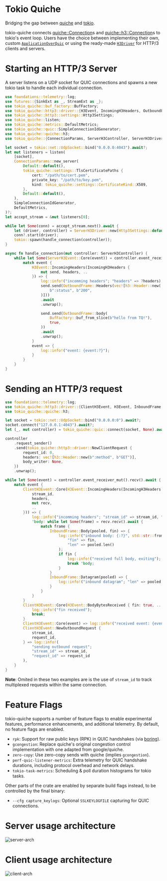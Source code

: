 # Tokio Quiche

Bridging the gap between [quiche][quiche] and [tokio][tokio].

tokio-quiche connects [quiche::Connection][q-connection]s and
[quiche::h3::Connection][q-h3-connection]s to tokio's event loop. Users have the
choice between implementing their own, custom <code>[ApplicationOverQuic]</code>
or using the ready-made <code>[H3Driver]</code> for HTTP/3 clients and servers.

# Starting an HTTP/3 Server

A server listens on a UDP socket for QUIC connections and spawns a new tokio
task to handle each individual connection.

```rust
use foundations::telemetry::log;
use futures::{SinkExt as _, StreamExt as _};
use tokio_quiche::buf_factory::BufFactory;
use tokio_quiche::http3::driver::{H3Event, IncomingH3Headers, OutboundFrame, ServerH3Event};
use tokio_quiche::http3::settings::Http3Settings;
use tokio_quiche::listen;
use tokio_quiche::metrics::DefaultMetrics;
use tokio_quiche::quic::SimpleConnectionIdGenerator;
use tokio_quiche::quiche::h3;
use tokio_quiche::{ConnectionParams, ServerH3Controller, ServerH3Driver};

let socket = tokio::net::UdpSocket::bind("0.0.0.0:4043").await?;
let mut listeners = listen(
    [socket],
    ConnectionParams::new_server(
        Default::default(),
        tokio_quiche::settings::TlsCertificatePaths {
            cert: "/path/to/cert.pem",
            private_key: "/path/to/key.pem",
            kind: tokio_quiche::settings::CertificateKind::X509,
        },
        Default::default(),
    ),
    SimpleConnectionIdGenerator,
    DefaultMetrics,
)?;
let accept_stream = &mut listeners[0];

while let Some(conn) = accept_stream.next().await {
    let (driver, controller) = ServerH3Driver::new(Http3Settings::default());
    conn?.start(driver);
    tokio::spawn(handle_connection(controller));
}

async fn handle_connection(mut controller: ServerH3Controller) {
    while let Some(ServerH3Event::Core(event)) = controller.event_receiver_mut().recv().await {
        match event {
            H3Event::IncomingHeaders(IncomingH3Headers {
                mut send, headers, ..
            }) => {
                log::info!("incomming headers"; "headers" => ?headers);
                send.send(OutboundFrame::Headers(vec![h3::Header::new(
                    b":status", b"200",
                )]))
                .await
                .unwrap();

                send.send(OutboundFrame::body(
                    BufFactory::buf_from_slice(b"hello from TQ!"),
                    true,
                ))
                .await
                .unwrap();
            }
            event => {
                log::info!("event: {event:?}");
            }
        }
    }
}
```

# Sending an HTTP/3 request

```rust
use foundations::telemetry::log;
use tokio_quiche::http3::driver::{ClientH3Event, H3Event, InboundFrame, IncomingH3Headers};
use tokio_quiche::quiche::h3;

let socket = tokio::net::UdpSocket::bind("0.0.0.0:0").await?;
socket.connect("127.0.0.1:4043").await?;
let (_, mut controller) = tokio_quiche::quic::connect(socket, None).await?;

controller
    .request_sender()
    .send(tokio_quiche::http3::driver::NewClientRequest {
        request_id: 0,
        headers: vec![h3::Header::new(b":method", b"GET")],
        body_writer: None,
    })
    .unwrap();

while let Some(event) = controller.event_receiver_mut().recv().await {
    match event {
        ClientH3Event::Core(H3Event::IncomingHeaders(IncomingH3Headers {
            stream_id,
            headers,
            mut recv,
            ..
        })) => {
            log::info!("incomming headers"; "stream_id" => stream_id, "headers" => ?headers);
            'body: while let Some(frame) = recv.recv().await {
                match frame {
                    InboundFrame::Body(pooled, fin) => {
                        log::info!("inbound body: {:?}", std::str::from_utf8(&pooled);
                            "fin" => fin,
                            "len" => pooled.len()
                        );
                        if fin {
                            log::info!("received full body, exiting");
                            break 'body;
                        }
                    }
                    InboundFrame::Datagram(pooled) => {
                        log::info!("inbound datagram"; "len" => pooled.len());
                    }
                }
            }
        }
        ClientH3Event::Core(H3Event::BodyBytesReceived { fin: true, .. }) => {
            log::info!("fin received");
            break;
        }
        ClientH3Event::Core(event) => log::info!("received event: {event:?}"),
        ClientH3Event::NewOutboundRequest {
            stream_id,
            request_id,
        } => log::info!(
            "sending outbound request";
            "stream_id" => stream_id,
            "request_id" => request_id
        ),
    }
}
```

**Note**: Omited in these two examples are is the use of `stream_id` to track
multiplexed requests within the same connection.

# Feature Flags

tokio-quiche supports a number of feature flags to enable experimental features,
performance enhancements, and additional telemetry. By default, no feature flags are
enabled.

- `rpk`: Support for raw public keys (RPK) in QUIC handshakes (via [boring]).
- `gcongestion`: Replace quiche's original congestion control implementation with one
   adapted from google/quiche.
- `zero-copy`: Use zero-copy sends with quiche (implies `gcongestion`).
- `perf-quic-listener-metrics`: Extra telemetry for QUIC handshake durations,
  including protocol overhead and network delays.
- `tokio-task-metrics`: Scheduling & poll duration histograms for tokio tasks.

Other parts of the crate are enabled by separate build flags instead, to be
controlled by the final binary:

- `--cfg capture_keylogs`: Optional `SSLKEYLOGFILE` capturing for QUIC connections.


# Server usage architecture

![server-arch](https://github.com/cloudflare/quiche/blob/master/tokio-quiche/docs/arch-server.drawio.svg?raw=true)

# Client usage architecture

![client-arch](https://github.com/cloudflare/quiche/blob/master/tokio-quiche/docs/arch-client.drawio.svg?raw=true)

[quiche]: https://docs.quic.tech/quiche/
[tokio]: https://tokio.rs
[q-connection]: https://docs.quic.tech/quiche/struct.Connection.html
[q-h3-connection]: https://docs.quic.tech/quiche/h3/struct.Connection.html
[connect]: https://docs.rs/tokio-quiche/latest/tokio_quiche/quic/fn.connect.html
[ApplicationOverQuic]: https://docs.rs/tokio-quiche/latest/tokio_quiche/trait.ApplicationOverQuic.html
[H3Driver]: https://docs.rs/tokio-quiche/latest/tokio-quiche/http3/driver/struct.H3Driver.html
[boring]: https://docs.rs/boring/latest/boring/
